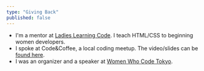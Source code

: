 ```yaml
---
type: "Giving Back"
published: false
---
```


* I'm a mentor at <a href="http://ladieslearningcode.com/" target="_blank">Ladies Learning Code</a>. I teach HTML/CSS to beginning women developers.
* I spoke at  Code&Coffee, a local coding meetup. The video/slides can be <a href="https://medium.com/@ellekasai/how-to-market-micro-open-source-projects-703f03c71061" target="_blank">found here</a>.
* I was an organizer and a speaker at <a href="https://www.youtube.com/watch?v=J_vGbXDAvmQ" target="_blank">Women Who Code Tokyo</a>.
